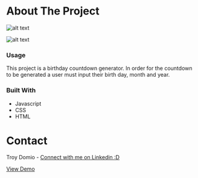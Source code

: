 # About The Project
![alt text](https://live.staticflickr.com/65535/51605158938_5d4ab01161_b.jpg)

![alt text](https://live.staticflickr.com/65535/51605823710_4992c91dc8_b.jpg
)



### Usage

This project is a birthday countdown generator. In order for the countdown to be generated a user must input their birth day, month and year. 


### Built With
* Javascript
* CSS
* HTML


# Contact
Troy Domio - <a href="https://www.linkedin.com/in/troydomio/" target="_blank">Connect with me on Linkedin :D </a>

<a href="https://troydomio.github.io/birthdaycountdowntimer/" target="_blank">View Demo</a>
